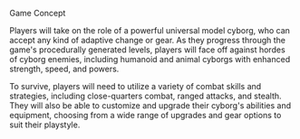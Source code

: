 Game Concept

Players will take on the role of a powerful universal model cyborg, who can accept any kind of adaptive change or gear. As they progress through the game's procedurally generated levels, players will face off against hordes of cyborg enemies, including humanoid and animal cyborgs with enhanced strength, speed, and powers.

To survive, players will need to utilize a variety of combat skills and strategies, including close-quarters combat, ranged attacks, and stealth. They will also be able to customize and upgrade their cyborg's abilities and equipment, choosing from a wide range of upgrades and gear options to suit their playstyle.

